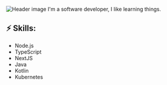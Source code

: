 ![Header image](https://cdn.leafd.tech/Portfolio.jpg)
I'm a software developer, I like learning things.

## ⚡ Skills:
- Node.js
- TypeScript
- NextJS
- Java
- Kotlin
- Kubernetes
  
